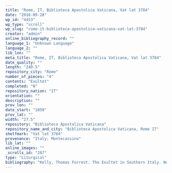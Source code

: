 ```yaml
---
title: "Rome, IT, Biblioteca Apostolica Vaticana, Vat lat 3784"
date: "2016-09-28"
wp_id: "4453"
wp_type: "scroll"
wp_slug: "rome-it-biblioteca-apostolica-vaticana-vat-lat-3784"
creator: "admin"
online_bibliography_record: ""
language_1: "Unknown Language"
language_2: ""
lib_lon: ""
meta_title: "Rome, IT, Biblioteca Apostolica Vaticana, Vat lat 3784"
date_quality: ""
length: "240.5"
repository_city: "Rome"
number_of_pieces: "4"
contents: "Exultet"
completed: "N"
repository_nation: "IT"
orientation: ""
description: ""
prov_lon: ""
date_start: "1050"
prov_lat: ""
width: "27.5"
repository: "Biblioteca Apostolica Vaticana"
repository_name_and_city: "Biblioteca Apostolica Vaticana, Rome IT"
shelfmark: "Vat lat 3784"
provenance: "Italy, Montecassino"
lib_lat: ""
online_images: ""
_scrolls_id: "287"
type: "Liturgical"
bibliography: "Kelly, Thomas Forrest. The Exultet in Southern Italy. New York: Oxford University Press, 1996.<br/> Suski, Andrzej Wojciech, Giacomo Baroffio, and Manlio Sodi. “Rotoli Liturgici Medievali (Secoli VII-XV). Censimento E Bibliografia.” Revista Liturgica 101, no. 3 (2014): 603–21."
---
```



